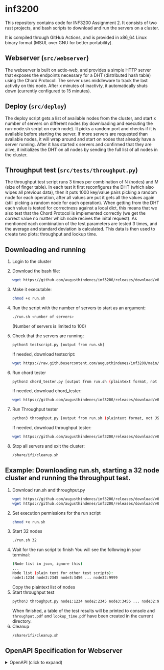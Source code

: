 # inf3200

This repository contains code for INF3200 Assignment 2. It consists of two rust projects, and bash scripts to download and run the servers on a cluster. 

It is compiled through GitHub Actions, and is provided in x86_64 Linux binary format (MSUL over GNU for better portability).

## Webserver (``src/webserver``)

The webserver is built on actix-web, and provides a simple HTTP server that exposes the endpoints necessary for a DHT (distributed hash table) using the Chord Protocol.
The server uses middleware to track the last activity on this node. After x minutes of inactivty, it automatically shuts down (currently configured to 15 minutes).

## Deploy (``src/deploy``)

The deploy script gets a list of available nodes from the cluster, and start x number of servers on different nodes (by downloading and executing the run-node.sh script on each node). It picks a random port and checks if it is available before starting the server. If more servers are requested than available nodes, it will wrap around and start on nodes that already have a server running. After it has started x servers and confirmed that they are alive, it initializes the DHT on all nodes by sending the full list of all nodes in the cluster.

## Throughput test (``src/tests/throughput.py``)

The throughput test script runs 3 times per combination of N (nodes) and M (size of finger table). In each test it first reconfigures the DHT (which also wipes all previous data), then it puts 1000 key/value pairs picking a random node for each operation, after all values are put it gets all the values again (still picking a random node for each operation). When getting from the DHT each value is tested for correctness against a local dict, this means that we also test that the Chord Protocol is implemented correctly (we get the correct value no matter which node recives the inital request). As mentioned each combination of the test parameters are tested 3 times, and the average and standard deviation is calculated. This data is then used to create two plots: throughput and lookup time.

## Downloading and running
1. Login to the cluster
2. Download the bash file:
   ```bash
   wget https://github.com/augusthindenes/inf3200/releases/download/v0.2.12/run.sh
   ```
3. Make it executable:
   ```bash
   chmod +x run.sh
   ```
4. Run the script with the number of servers to start as an argument:
   ```bash
   ./run.sh <number of servers>
   ```
   (Number of servers is limited to 100)
5. Check that the servers are running:
   ```bash
   python3 testscript.py [output from run.sh]
   ```
   
   If needed, download testscript:
   ```bash
   wget https://raw.githubusercontent.com/augusthindenes/inf3200/main/precode/testscript.py
   ```
6. Run chord tester
   ```bash
   python3 chord_tester.py [output from run.sh (plaintext format, not JSON)]
   ```

   If needed, download chord_tester:
   ```bash
   wget https://github.com/augusthindenes/inf3200/releases/download/v0.2.12/chord-tester.py
   ```
7. Run Throughput tester
   ```bash
   python3 throughput.py [output from run.sh (plaintext format, not JSON)]
   ```

   If needed, download throughput tester:
   ```bash
   wget https://github.com/augusthindenes/inf3200/releases/download/v0.2.12/throughput.py
   ```
8. Stop all servers and exit the cluster:
   ```bash
   /share/ifi/cleanup.sh
   ```

## Example: Downloading run.sh, starting a 32 node cluster and running the throughput test.

1. Download run.sh and throughput.py
   ```bash
   wget https://github.com/augusthindenes/inf3200/releases/download/v0.2.12/run.sh
   wget https://github.com/augusthindenes/inf3200/releases/download/v0.2.12/throughput.py
   ```
2. Set execution permissions for the run script
   ```bash
   chmod +x run.sh
   ```
3. Start 32 nodes
   ```bash
   ./run.sh 32
   ```
4. Wait for the run script to finish
   You will see the following in your terminal:
   ```bash
   (Node list in json, ignore this)
   ...
   Node list (plain text for other test scripts):
   node1:1234 node2:2345 node3:3456 ... node32:9999
   ```
   Copy the plaintext list of nodes
5. Start throughput test
   ```bash
   python3 throughput.py node1:1234 node2:2345 node3:3456 ... node32:9999
   ```
   When finished, a table of the test results will be printed to console and ``throughput.pdf`` and ``lookup_time.pdf`` have been created in the current directory.
6. Cleanup
   ```bash
   /share/ifi/cleanup.sh
   ```

## OpenAPI Specification for Webserver

<details>
<summary>OpenAPI (click to expand)</summary>

```yaml
openapi: 3.0.3
info:
  title: Chord DHT Node API
  version: 1.0.0
  description: |
    HTTP API for a single node in a Chord-based distributed hash table (Actix-web).
servers:
  - url: http://{host}:{port}
    variables:
      host:
        default: localhost
      port:
        default: "8080"
paths:
  /helloworld:
    get:
      tags: [Health]
      summary: Return node bind address
      description: Returns the hostname and port this node is running on in the format "host:port".
      responses:
        '200':
          description: OK
          content:
            text/plain:
              schema:
                type: string
                example: "localhost:8080"

  /storage/{key}:
    get:
      tags: [Storage]
      summary: Get a value
      description: |
        Retrieves the value for **key**. If the current node isn’t responsible for the key, the request may be forwarded through the Chord ring.
      parameters:
        - $ref: '#/components/parameters/KeyPath'
        - $ref: '#/components/parameters/HopCountHeader'
      responses:
        '200':
          description: Value found
          content:
            text/plain:
              schema:
                type: string
        '404':
          description: Key not found
          content:
            text/plain:
              schema:
                type: string
                example: "Key not found"
        '502':
          description: Error forwarding request to the responsible node
          content:
            text/plain:
              schema:
                type: string
                example: "Error forwarding request"
        '503':
          description: Distributed Hashtable not initialized
          content:
            text/plain:
              schema:
                type: string
                example: "Distributed Hashtable not initialized"
    put:
      tags: [Storage]
      summary: Put a value
      description: |
        Stores a UTF-8 string **value** under **key**. If the current node isn’t responsible for the key, the request may be forwarded.
      parameters:
        - $ref: '#/components/parameters/KeyPath'
        - $ref: '#/components/parameters/HopCountHeader'
      requestBody:
        required: true
        content:
          text/plain:
            schema:
              type: string
            examples:
              example1:
                value: "some value"
      responses:
        '200':
          description: Stored
          content:
            text/plain:
              schema:
                type: string
                example: "Value stored"
        '400':
          description: Value must be valid UTF-8
          content:
            text/plain:
              schema:
                type: string
                example: "Value must be valid UTF-8"
        '502':
          description: Error forwarding request to the responsible node
          content:
            text/plain:
              schema:
                type: string
                example: "Error forwarding request"
        '503':
          description: Distributed Hashtable not initialized
          content:
            text/plain:
              schema:
                type: string
                example: "Distributed Hashtable not initialized"

  /network:
    get:
      tags: [Network]
      summary: Get known nodes
      description: Returns the list of nodes known to this node.
      responses:
        '200':
          description: OK
          content:
            application/json:
              schema:
                $ref: '#/components/schemas/KnownNodesResponse'
        '503':
          description: Distributed Hashtable not initialized
          content:
            text/plain:
              schema:
                type: string
                example: "Distributed Hashtable not initialized"

  /storage-init:
    post:
      tags: [Admin]
      summary: Initialize this node
      description: |
        Initializes the node and joins/creates the ring. The **nodes** list **must include this node** (`host:port`).
      requestBody:
        required: true
        content:
          application/json:
            schema:
              $ref: '#/components/schemas/InitReq'
            examples:
              example1:
                value:
                  nodes: ["localhost:8080", "peer1:8080", "peer2:8080"]
      responses:
        '200':
          description: Node initialized
          content:
            text/plain:
              schema:
                type: string
                example: "Node initialized"
        '400':
          description: |
            Bad request — either the node is already initialized or the initialization list didn’t include this node.
          content:
            text/plain:
              schema:
                type: string
                examples:
                  alreadyInitialized:
                    value: "Node already initialized"
                  missingSelf:
                    value: "Initialization list must include this node"

  /reconfigure:
    post:
      tags: [Admin]
      summary: Reconfigure the ring membership/parameters
      description: |
        Reinitializes the node with a new node list and optional parameters. The **nodes** list **must include this node**.
        Storage is reset in this implementation (data redistribution is not performed).
      requestBody:
        required: true
        content:
          application/json:
            schema:
              $ref: '#/components/schemas/ReconfigReq'
            examples:
              example1:
                value:
                  nodes: ["localhost:8080", "peer1:8080"]
                  max_nodes: 64
                  finger_table_size: 32
      responses:
        '200':
          description: Node reconfigured
          content:
            text/plain:
              schema:
                type: string
                example: "Node reconfigured"
        '400':
          description: Reconfiguration list must include this node
          content:
            text/plain:
              schema:
                type: string
                example: "Reconfiguration list must include this node"
        '503':
          description: Distributed Hashtable not initialized
          content:
            text/plain:
              schema:
                type: string
                example: "Distributed Hashtable not initialized"

components:
  parameters:
    KeyPath:
      name: key
      in: path
      required: true
      description: Key to read/write
      schema:
        type: string
    HopCountHeader:
      name: X-Chord-Hop-Count
      in: header
      required: false
      description: Number of hops already taken when forwarding through the ring (used internally).
      schema:
        type: integer
        minimum: 0
        example: 0

  schemas:
    NodeAddr:
      type: object
      properties:
        host:
          type: string
          example: "localhost"
        port:
          type: integer
          format: int32
          example: 8080
      required: [host, port]

    KnownNodesResponse:
      type: array
      items:
        $ref: '#/components/schemas/NodeAddr'

    InitReq:
      type: object
      properties:
        nodes:
          type: array
          description: List of nodes in "host:port" form. **Must include this node.**
          items:
            type: string
            example: "localhost:8080"
      required: [nodes]

    ReconfigReq:
      type: object
      properties:
        nodes:
          type: array
          description: List of nodes in "host:port" form. **Must include this node.**
          items:
            type: string
            example: "localhost:8080"
        max_nodes:
          type: integer
          minimum: 1
          description: Optional maximum number of nodes to keep.
          example: 64
        finger_table_size:
          type: integer
          minimum: 1
          description: Optional finger table size.
          example: 32
      required: [nodes]
tags:
  - name: Health
  - name: Storage
  - name: Network
  - name: Admin
```
</details>
